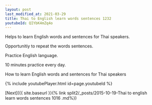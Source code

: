 ```yaml
---
layout: post
last_modified_at: 2021-03-29
title: Thai to English learn words sentences 1232 
youtubeId: QIYbK4mZq4o
---
```

 
 
Helps to learn English words and sentences for Thai speakers.

Opportunitiy to repeat the words sentences. 

Practice English language. 
 
10 minutes practice every day. 
 
How to learn English words and sentences for Thai speakers 
 
{% include youtubePlayer.html id=page.youtubeId %}
 
 
[Next]({{ site.baseurl }}{% link  split2/_posts/2015-10-19-Thai to english learn words sentences 1016 .md%})
 
